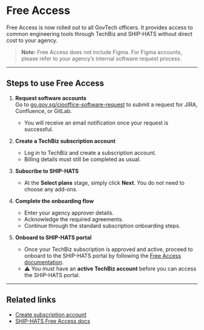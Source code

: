 # Free Access

Free Access is now rolled out to all GovTech officers. It provides access to common engineering tools through TechBiz and SHIP-HATS without direct cost to your agency.

> **Note:** Free Access does not include Figma. For Figma accounts, please refer to your agency’s internal software request process.

---

## Steps to use Free Access

1. **Request software accounts**  
   Go to [go.gov.sg/ciooffice-software-request](https://go.gov.sg/ciooffice-software-request) to submit a request for JIRA, Confluence, or GitLab.  
   - You will receive an email notification once your request is successful.

2. **Create a TechBiz subscription account**  
   - Log in to TechBiz and create a subscription account.  
   - Billing details must still be completed as usual.

3. **Subscribe to SHIP-HATS**  
   - At the **Select plans** stage, simply click **Next**. You do not need to choose any add-ons.

4. **Complete the onboarding flow**  
   - Enter your agency approver details.  
   - Acknowledge the required agreements.  
   - Continue through the standard subscription onboarding steps.

5. **Onboard to SHIP-HATS portal**  
   - Once your TechBiz subscription is approved and active, proceed to onboard to the SHIP-HATS portal by following the [Free Access documentation](https://docs.developer.tech.gov.sg/docs/free-access/getting-started).  
   - ⚠️ You must have an **active TechBiz account** before you can access the SHIP-HATS portal.

---

## Related links

- [Create subscription account](create-subscription-acc/request-for-techbiz-account.md)  
- [SHIP-HATS Free Access docs](https://docs.developer.tech.gov.sg/docs/free-access/getting-started)  
